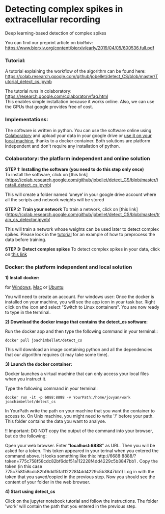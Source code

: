 # Detecting complex spikes in extracellular recording  
Deep learning-based detection of complex spikes  

You can find our preprint article on bioRxiv: https://www.biorxiv.org/content/biorxiv/early/2019/04/05/600536.full.pdf

### <a name="Tutorial">Tutorial:</a>
A tutorial explaining the workflow of the algorithm can be found here: https://colab.research.google.com/github/jobellet/detect_CS/blob/master/Tutorial_detect_cs.ipynb

The tutorial runs in colaboratory: 
https://research.google.com/colaboratory/faq.html  
This enables simple installation because it works online.
Also, we can use the GPUs that google provides free of cost.

### <a name="Implementations">Implementations:</a>
The software is written in python. You can use the software online using [Colaboratory](#Colaboratory) and upload your data in your google drive or [use it on your local machine](#docker), thanks to a docker container. Both solutions are platform independent and don't require any installation of python.

### <a name="Colaboratory">Colaboratory:</a> the platform independent and online solution
 
**STEP 1: Installing the software (you need to do this step only once)**  
To install the software, click on [this link]   
(https://colab.research.google.com/github/jobellet/detect_CS/blob/master/install_detect_cs.ipynb)

This will create a folder named ‘uneye’ in your google drive account where all the scripts and network weights will be stored
 
 
 
**STEP 2: Train your network** 
To train a network, click on [this link] 
(https://colab.research.google.com/github/jobellet/detect_CS/blob/master/train_cs_detector.ipynb)

This will train a network whose weights can be used later to detect complex spikes. Please look in the [tutorial](https://colab.research.google.com/github/jobellet/detect_CS/blob/master/Tutorial_detect_cs.ipynb) for an example of how to preprocess the data before training.
 
 
**STEP 3: Detect complex spikes**
To detect complex spikes in your data, click on [this link](https://colab.research.google.com/github/jobellet/detect_CS/blob/master/predict_cs.ipynb)
 
 
 
### <a name="docker">Docker:</a> the platform independent and local solution

**1) Install docker:** 

for [Windows](https://docs.docker.com/docker-for-windows/install/#download-docker-for-windows), [Mac](https://store.docker.com/editions/community/docker-ce-desktop-mac) or [Ubuntu](https://docs.docker.com/install/linux/docker-ce/ubuntu/#set-up-the-repository)

You will need to create an account. 
For windows user: Once the docker is installed on your machine, you will see the app icon in your task bar. Right click on the icon and select "Switch to Linux containers". You are now ready to type in the terminal.   

**2) Download the docker image that contains the detect_cs software:** 

Run the docker app and then type the following command in your terminal::

    docker pull joachimbellet/detect_cs

This will download an image containing python and all the dependencies that our algorithm requires (it may take some time).
 
 
**3) Launch the docker container:** 

Docker launches a virtual machine that can only access your local files when you instruct it.
 
Type the following command in your terminal:
 
    docker run -it -p 6888:8888 -v YourPath:/home/jovyan/work joachimbellet/detect_cs
    
In YourPath write the path on your machine that you want the container to access to. On Unix machine, you might need to write '/' before your path. This folder contains the data you want to analyse.

!! Important: DO NOT copy the output of the command into your browser, but do the following:
 
Open your web browser. Enter "**localhost:6888**" as URL. Then you will be asked for a token.
This token appeared in your terinal when you entered the command above. It looks something like this: http://6688:8888/?token=775c758f58cdc82bf6ddf51a112228f4dd4229c5b3847bb1 . Copy the token (in this case 775c758f58cdc82bf6ddf51a112228f4dd4229c5b3847bb1) 
Log in with the token that you saved/copied in the previous step.
Now you should see the content of your folder in the web browser.

 
**4)  Start using detect_cs**

Click on the jupyter notebook tutorial and follow the instructions. The folder 'work' will contain the path that you entered in the previous step.
